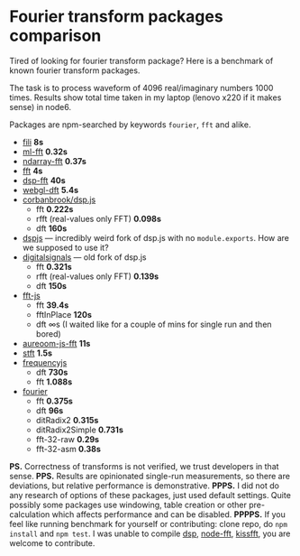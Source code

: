 # Fourier transform packages comparison

Tired of looking for fourier transform package? Here is a benchmark of known fourier transform packages.

The task is to process waveform of 4096 real/imaginary numbers 1000 times. Results show total time taken in my laptop (lenovo x220 if it makes sense) in node6.

Packages are npm-searched by keywords `fourier`, `fft` and alike.

* [fili](https://www.npmjs.com/package/fili) __8s__
* [ml-fft](https://www.npmjs.com/package/ml-fft) __0.32s__
* [ndarray-fft](https://www.npmjs.com/package/ndarray-fft) __0.37s__
* [fft](https://www.npmjs.com/package/fft) __4s__
* [dsp-fft](https://www.npmjs.com/package/dsp-fft) __40s__
* [webgl-dft](https://github.com/dfcreative/gl-fourier) __5.4s__
* [corbanbrook/dsp.js](https://github.com/corbanbrook/dsp.js)
	* fft __0.222s__
	* rfft (real-values only FFT) __0.098s__
	* dft __160s__
* [dspjs](https://www.npmjs.com/package/dspjs) — incredibly weird fork of dsp.js with no `module.exports`. How are we supposed to use it?
* [digitalsignals](https://www.npmjs.com/package/digitalsignals) — old fork of dsp.js
	* fft __0.321s__
	* rfft (real-values only FFT) __0.139s__
	* dft __150s__
* [fft-js](https://npmjs.org/package/fft-js)
	* fft __39.4s__
	* fftInPlace __120s__
	* dft ∞s (I waited like for a couple of mins for single run and then bored)
* [aureoom-js-fft](https://npmjs.org/package/aureoom-js-fft) __11s__
* [stft](https://npmjs.org/package/stft) __1.5s__
* [frequencyjs](https://npmjs.org/package/frequencyjs)
	* dft __730s__
	* fft __1.088s__
* [fourier](https://npmjs.org/package/fourier)
	* fft __0.375s__
	* dft __96s__
	* ditRadix2 __0.315s__
	* ditRadix2Simple __0.731s__
	* fft-32-raw __0.29s__
	* fft-32-asm __0.38s__

**PS.** Correctness of transforms is not verified, we trust developers in that sense.
**PPS.** Results are opinionated single-run measurements, so there are deviations, but relative performance is demonstrative.
**PPPS.** I did not do any research of options of these packages, just used default settings. Quite possibly some packages use windowing, table creation or other pre-calculation which affects performance and can be disabled.
**PPPPS.** If you feel like running benchmark for yourself or contributing: clone repo, do `npm install` and `npm test`. I was unable to compile [dsp](https://npmjs.org/package/dsp), [node-fft](https://npmjs.org/package/fft), [kissfft](https://npmjs.org/package/kissfft), you are welcome to contribute.